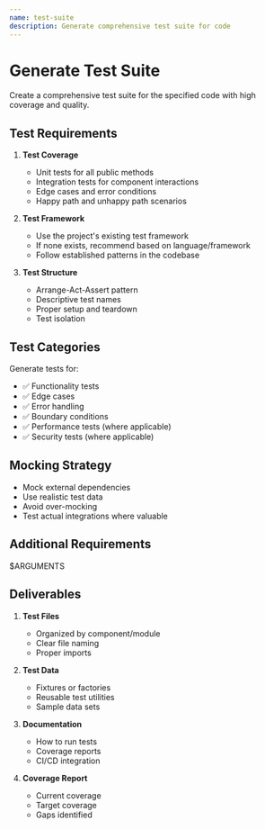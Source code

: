 ```yaml
---
name: test-suite
description: Generate comprehensive test suite for code
---
```


# Generate Test Suite

Create a comprehensive test suite for the specified code with high coverage and quality.

## Test Requirements

1. **Test Coverage**
   - Unit tests for all public methods
   - Integration tests for component interactions
   - Edge cases and error conditions
   - Happy path and unhappy path scenarios

2. **Test Framework**
   - Use the project's existing test framework
   - If none exists, recommend based on language/framework
   - Follow established patterns in the codebase

3. **Test Structure**
   - Arrange-Act-Assert pattern
   - Descriptive test names
   - Proper setup and teardown
   - Test isolation

## Test Categories

Generate tests for:
- ✅ Functionality tests
- ✅ Edge cases
- ✅ Error handling
- ✅ Boundary conditions
- ✅ Performance tests (where applicable)
- ✅ Security tests (where applicable)

## Mocking Strategy

- Mock external dependencies
- Use realistic test data
- Avoid over-mocking
- Test actual integrations where valuable

## Additional Requirements

$ARGUMENTS

## Deliverables

1. **Test Files**
   - Organized by component/module
   - Clear file naming
   - Proper imports

2. **Test Data**
   - Fixtures or factories
   - Reusable test utilities
   - Sample data sets

3. **Documentation**
   - How to run tests
   - Coverage reports
   - CI/CD integration

4. **Coverage Report**
   - Current coverage
   - Target coverage
   - Gaps identified